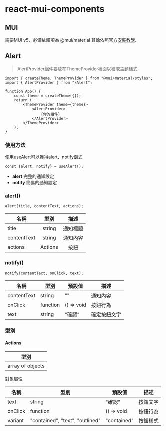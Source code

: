 # react-mui-components

## MUI

需要MUI v5，必備依賴項為 @mui/material 其餘依照官方[安裝教學](https://mui.com/zh/getting-started/installation/).

## Alert

> AlertProvider組件要放在ThemeProvider裡面以獲取主題樣式

```example
import { createTheme, ThemeProvider } from "@mui/material/styles";
import { AlertProvider } from "/Alert";

function App() {
    const theme = createTheme({});
    return (
        <ThemeProvider theme={theme}>
            <AlertProvider>
                {你的組件}
            </AlertProvider>
        </ThemeProvider>
    );
}
```

### 使用方法

使用useAlert可以獲得alert、notify函式

```example
const {alert, notify} = useAlert();
```

* **alert** 完整的通知設定
* **notify** 簡易的通知設定

### alert()

```example
alert(title, contentText, actions);
```

| 名稱 | 型別 | 描述 |
| ------------- |:-------------:|:-------------:|
| title | string | 通知標題 |
| contentText | string | 通知內容 |
| actions | Actions | 按鈕 |

### notify()

```example
notify(contentText, onClick, text);
```

| 名稱 | 型別 | 預設值 | 描述 |
| ---- | ---- | ---- | ---- |
| contentText | string | "" | 通知內容 |
| onClick | function | () => void  | 按鈕行為 |
| text | string | "確認" | 確定按鈕文字 |

### 型別

#### Actions

| 型別 |
| ------------- |
| array of objects |

對象屬性

| 名稱 | 型別 | 預設值 | 描述 |
|------|--------|-------|---------|
| text | string | "確認" | 按鈕文字 |
| onClick | function | () => void |  按鈕行為 |
| variant | "contained", "text", "outlined" | "contained" | 按鈕樣式 |
